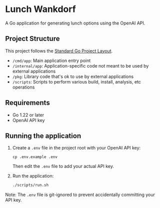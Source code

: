 # Lunch Wankdorf

A Go application for generating lunch options using the OpenAI API.

## Project Structure

This project follows the [Standard Go Project Layout](https://github.com/golang-standards/project-layout).

- `/cmd/app`: Main application entry point
- `/internal/app`: Application-specific code not meant to be used by external applications
- `/pkg`: Library code that's ok to use by external applications
- `/scripts`: Scripts to perform various build, install, analysis, etc operations

## Requirements

- Go 1.22 or later
- OpenAI API key

## Running the application

1. Create a `.env` file in the project root with your OpenAI API key:
   ```
   cp .env.example .env
   ```
   Then edit the `.env` file to add your actual API key.

2. Run the application:
   ```bash
   ./scripts/run.sh
   ```

Note: The `.env` file is git-ignored to prevent accidentally committing your API key.